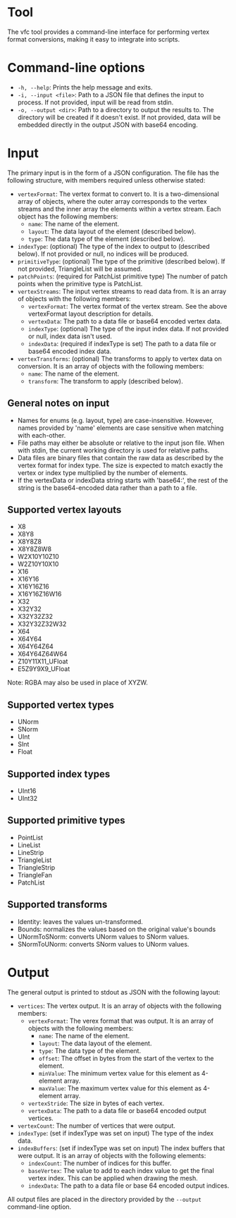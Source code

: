 # Tool

The vfc tool provides a command-line interface for performing vertex format conversions, making it easy to integrate into scripts.

# Command-line options
- `-h, --help`: Prints the help message and exits.
- `-i, --input <file>`: Path to a JSON file that defines the input to process. If not provided, input will be read from stdin.
- `-o, --output <dir>`: Path to a directory to output the results to. The directory will be created if it doesn't exist. If not provided, data will be embedded directly in the output JSON with base64 encoding.

# Input

The primary input is in the form of a JSON configuration. The file has the following structure, with members required unless otherwise stated:

- `vertexFormat`: The vertex format to convert to. It is a two-dimensional array of objects, where the outer array corresponds to the vertex streams and the inner array the elements within a vertex stream. Each object has the following members:
	- `name`: The name of the element.
	- `layout`: The data layout of the element (described below).
	- `type`: The data type of the element (described below).
- `indexType`: (optional) The type of the index to output to (described below). If not provided or null, no indices will be produced.
- `primitiveType`: (optional) The type of the primitive (described below). If not provided, TriangleList will be assumed.
- `patchPoints`: (required for PatchList primitive type) The number of patch points when the primitive type is PatchList.
- `vertexStreams`: The input vertex streams to read data from. It is an array of objects with the following members:
	- `vertexFormat`: The vertex format of the vertex stream. See the above vertexFormat layout description for details.
	- `vertexData`: The path to a data file or base64 encoded vertex data.
	- `indexType`: (optional) The type of the input index data. If not provided or null, index data isn't used.
	- `indexData`: (required if indexType is set) The path to a data file or base64 encoded index data.
- `vertexTransforms`: (optional) The transforms to apply to vertex data on conversion. It is an array of objects with the following members:
	- `name`: The name of the element.
	- `transform`: The transform to apply (described below).

## General notes on input

- Names for enums (e.g. layout, type) are case-insensitive. However, names provided by 'name' elements are case sensitive when matching with each-other.
- File paths may either be absolute or relative to the input json file. When with stdin, the current working directory is used for relative paths.
- Data files are binary files that contain the raw data as described by the vertex format for index type. The size is expected to match exactly the vertex or index type multiplied by the number of elements.
- If the vertexData or indexData string starts with 'base64:', the rest of the string is the base64-encoded data rather than a path to a file.

## Supported vertex layouts

- X8
- X8Y8
- X8Y8Z8
- X8Y8Z8W8
- W2X10Y10Z10
- W2Z10Y10X10
- X16
- X16Y16
- X16Y16Z16
- X16Y16Z16W16
- X32
- X32Y32
- X32Y32Z32
- X32Y32Z32W32
- X64
- X64Y64
- X64Y64Z64
- X64Y64Z64W64
- Z10Y11X11_UFloat
- E5Z9Y9X9_UFloat

Note: RGBA may also be used in place of XYZW.

## Supported vertex types

- UNorm
- SNorm
- UInt
- SInt
- Float

## Supported index types

- UInt16
- UInt32

## Supported primitive types

- PointList
- LineList
- LineStrip
- TriangleList
- TriangleStrip
- TriangleFan
- PatchList

## Supported transforms

- Identity: leaves the values un-transformed.
- Bounds: normalizes the values based on the original value's bounds
- UNormToSNorm: converts UNorm values to SNorm values.
- SNormToUNorm: converts SNorm values to UNorm values.

# Output

The general output is printed to stdout as JSON with the following layout:

- `vertices`: The vertex output. It is an array of objects with the following members:
	- `vertexFormat`: The verex format that was output. It is an array of objects with the following members:
		- `name`: The name of the element.
		- `layout`: The data layout of the element.
		- `type`: The data type of the element.
		- `offset`: The offset in bytes from the start of the vertex to the element.
		- `minValue`: The minimum vertex value for this element as 4-element array.
		- `maxValue`: The maximum vertex value for this element as 4-element array.
	- `vertexStride`: The size in bytes of each vertex.
	- `vertexData`: The path to a data file or base64 encoded output vertices.
- `vertexCount`: The number of vertices that were output.
- `indexType`: (set if indexType was set on input) The type of the index data.
- `indexBuffers`: (set if indexType was set on input) The index buffers that were output. It is an array of objects with the following elements:
	- `indexCount`: The number of indices for this buffer.
	- `baseVertex`: The value to add to each index value to get the final vertex index. This can be applied when drawing the mesh.
	- `indexData`: The path to a data file or base 64 encoded output indices.

All output files are placed in the directory provided by the `--output` command-line option.
